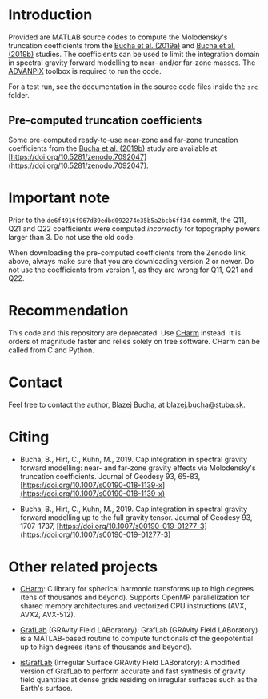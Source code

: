 # Introduction

Provided are MATLAB source codes to compute the Molodensky's truncation
coefficients from the [Bucha et
al. (2019a)](https://doi.org/10.1007/s00190-018-1139-x) and [Bucha et
al. (2019b)](https://doi.org/10.1007/s00190-019-01277-3) studies.  The
coefficients can be used to limit the integration domain in spectral gravity
forward modelling to near- and/or far-zone masses.  The
[ADVANPIX](https://www.advanpix.com/) toolbox is required to run the code.

For a test run, see the documentation in the source code files inside the `src`
folder.


## Pre-computed truncation coefficients

Some pre-computed ready-to-use near-zone and far-zone truncation coefficients
from the [Bucha et al. (2019b)](https://doi.org/10.1007/s00190-019-01277-3)
study are available at
[https://doi.org/10.5281/zenodo.7092047](https://doi.org/10.5281/zenodo.7092047).


# Important note

Prior to the `de6f4916f967d39edbd092274e35b5a2bcb6ff34` commit, the Q11, Q21
and Q22 coefficients were computed *incorrectly* for topography powers larger
than 3.  Do not use the old code.

When downloading the pre-computed coefficients from the Zenodo link above,
always make sure that you are downloading version 2 or newer.  Do not use the
coefficients from version 1, as they are wrong for Q11, Q21 and Q22.


# Recommendation

This code and this repository are deprecated.  Use
[CHarm](https://www.charmlib.org) instead.  It is orders of magnitude faster
and relies solely on free software.  CHarm can be called from C and Python.


# Contact

Feel free to contact the author, Blazej Bucha, at blazej.bucha@stuba.sk.


# Citing

* Bucha, B., Hirt, C., Kuhn, M., 2019. Cap integration in spectral gravity
  forward modelling: near- and far-zone gravity effects via Molodensky's
  truncation coefficients. Journal of Geodesy 93, 65-83,
  [https://doi.org/10.1007/s00190-018-1139-x](https://doi.org/10.1007/s00190-018-1139-x)

* Bucha, B., Hirt, C., Kuhn, M., 2019. Cap integration in spectral gravity
  forward modelling up to the full gravity tensor. Journal of Geodesy 93,
  1707-1737,
  [https://doi.org/10.1007/s00190-019-01277-3](https://doi.org/10.1007/s00190-019-01277-3)


# Other related projects

* [CHarm](https://github.com/blazej-bucha/charm): C library for spherical
  harmonic transforms up to high degrees (tens of thousands and beyond).
  Supports OpenMP parallelization for shared memory architectures and
  vectorized CPU instructions (AVX, AVX2, AVX-512).

* [GrafLab](https://github.com/blazej-bucha/graflab) (GRAvity Field
  LABoratory): GrafLab (GRAvity Field LABoratory) is a MATLAB-based routine to
  compute functionals of the geopotential up to high degrees (tens of thousands
  and beyond).

* [isGrafLab](https://github.com/blazej-bucha/isgraflab) (Irregular Surface
  GRAvity Field LABoratory): A modified version of GrafLab to perform accurate
  and fast synthesis of gravity field quantities at dense grids residing on
  irregular surfaces such as the Earth's surface.

